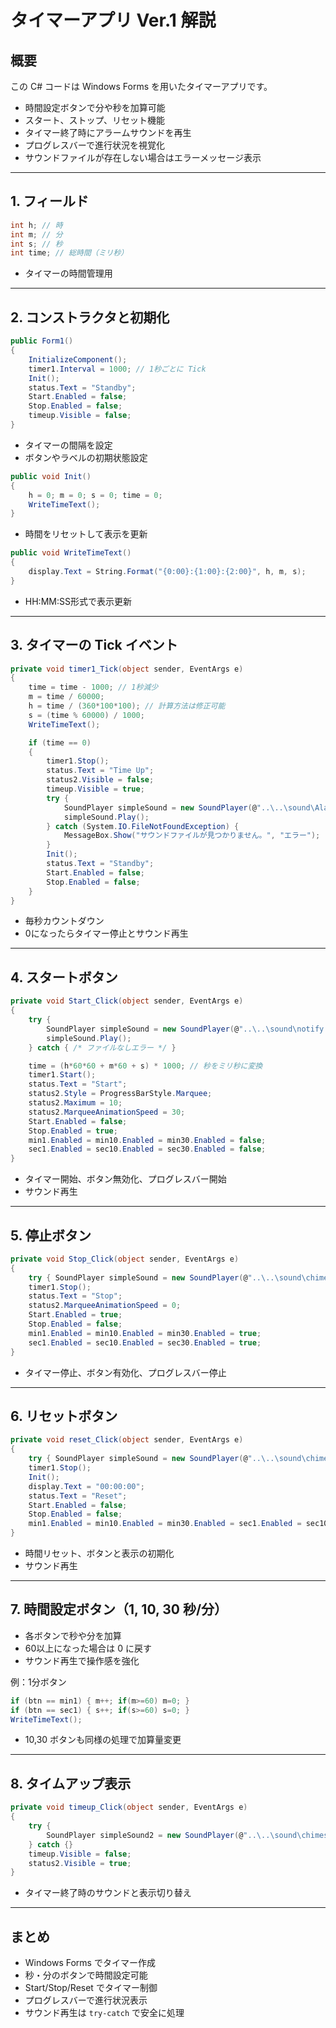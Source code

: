 # タイマーアプリ Ver.1 解説

## 概要

この C# コードは Windows Forms を用いたタイマーアプリです。

* 時間設定ボタンで分や秒を加算可能
* スタート、ストップ、リセット機能
* タイマー終了時にアラームサウンドを再生
* プログレスバーで進行状況を視覚化
* サウンドファイルが存在しない場合はエラーメッセージ表示

---

## 1. フィールド

```csharp
int h; // 時
int m; // 分
int s; // 秒
int time; // 総時間（ミリ秒）
```

* タイマーの時間管理用

---

## 2. コンストラクタと初期化

```csharp
public Form1()
{
    InitializeComponent();
    timer1.Interval = 1000; // 1秒ごとに Tick
    Init();
    status.Text = "Standby";
    Start.Enabled = false;
    Stop.Enabled = false;
    timeup.Visible = false;
}
```

* タイマーの間隔を設定
* ボタンやラベルの初期状態設定

```csharp
public void Init()
{
    h = 0; m = 0; s = 0; time = 0;
    WriteTimeText();
}
```

* 時間をリセットして表示を更新

```csharp
public void WriteTimeText()
{
    display.Text = String.Format("{0:00}:{1:00}:{2:00}", h, m, s);
}
```

* HH:MM:SS形式で表示更新

---

## 3. タイマーの Tick イベント

```csharp
private void timer1_Tick(object sender, EventArgs e)
{
    time = time - 1000; // 1秒減少
    m = time / 60000;
    h = time / (360*100*100); // 計算方法は修正可能
    s = (time % 60000) / 1000;
    WriteTimeText();

    if (time == 0)
    {
        timer1.Stop();
        status.Text = "Time Up";
        status2.Visible = false;
        timeup.Visible = true;
        try { 
            SoundPlayer simpleSound = new SoundPlayer(@"..\..\sound\Alarm.wav");
            simpleSound.Play();
        } catch (System.IO.FileNotFoundException) {
            MessageBox.Show("サウンドファイルが見つかりません。", "エラー");
        }
        Init();
        status.Text = "Standby";
        Start.Enabled = false;
        Stop.Enabled = false;
    }
}
```

* 毎秒カウントダウン
* 0になったらタイマー停止とサウンド再生

---

## 4. スタートボタン

```csharp
private void Start_Click(object sender, EventArgs e)
{
    try {
        SoundPlayer simpleSound = new SoundPlayer(@"..\..\sound\notify.wav");
        simpleSound.Play();
    } catch { /* ファイルなしエラー */ }

    time = (h*60*60 + m*60 + s) * 1000; // 秒をミリ秒に変換
    timer1.Start();
    status.Text = "Start";
    status2.Style = ProgressBarStyle.Marquee;
    status2.Maximum = 10;
    status2.MarqueeAnimationSpeed = 30;
    Start.Enabled = false;
    Stop.Enabled = true;
    min1.Enabled = min10.Enabled = min30.Enabled = false;
    sec1.Enabled = sec10.Enabled = sec30.Enabled = false;
}
```

* タイマー開始、ボタン無効化、プログレスバー開始
* サウンド再生

---

## 5. 停止ボタン

```csharp
private void Stop_Click(object sender, EventArgs e)
{
    try { SoundPlayer simpleSound = new SoundPlayer(@"..\..\sound\chimes.wav"); simpleSound.Play(); } catch {}
    timer1.Stop();
    status.Text = "Stop";
    status2.MarqueeAnimationSpeed = 0;
    Start.Enabled = true;
    Stop.Enabled = false;
    min1.Enabled = min10.Enabled = min30.Enabled = true;
    sec1.Enabled = sec10.Enabled = sec30.Enabled = true;
}
```

* タイマー停止、ボタン有効化、プログレスバー停止

---

## 6. リセットボタン

```csharp
private void reset_Click(object sender, EventArgs e)
{
    try { SoundPlayer simpleSound = new SoundPlayer(@"..\..\sound\chimes.wav"); simpleSound.Play(); } catch {}
    timer1.Stop();
    Init();
    display.Text = "00:00:00";
    status.Text = "Reset";
    Start.Enabled = false;
    Stop.Enabled = false;
    min1.Enabled = min10.Enabled = min30.Enabled = sec1.Enabled = sec10.Enabled = sec30.Enabled = true;
}
```

* 時間リセット、ボタンと表示の初期化
* サウンド再生

---

## 7. 時間設定ボタン（1, 10, 30 秒/分）

* 各ボタンで秒や分を加算
* 60以上になった場合は 0 に戻す
* サウンド再生で操作感を強化

例：1分ボタン

```csharp
if (btn == min1) { m++; if(m>=60) m=0; }
if (btn == sec1) { s++; if(s>=60) s=0; }
WriteTimeText();
```

* 10,30 ボタンも同様の処理で加算量変更

---

## 8. タイムアップ表示

```csharp
private void timeup_Click(object sender, EventArgs e)
{
    try { 
        SoundPlayer simpleSound2 = new SoundPlayer(@"..\..\sound\chimes.wav"); simpleSound2.Play();
    } catch {}
    timeup.Visible = false;
    status2.Visible = true;
}
```

* タイマー終了時のサウンドと表示切り替え

---

## まとめ

* Windows Forms でタイマー作成
* 秒・分のボタンで時間設定可能
* Start/Stop/Reset でタイマー制御
* プログレスバーで進行状況表示
* サウンド再生は `try-catch` で安全に処理
